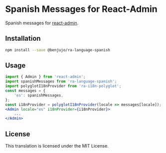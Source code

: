 # Spanish Messages for React-Admin

Spanish messages for [react-admin](https://github.com/marmelab/react-admin).

## Installation

```sh
npm install --save @benjujo/ra-language-spanish
```

## Usage

```jsx
import { Admin } from 'react-admin';
import spanishMessages from 'ra-language-spanish';
import polyglotI18nProvider from 'ra-i18n-polyglot';
const messages = {
    'es': spanishMessages,
};
const i18nProvider = polyglotI18nProvider(locale => messages[locale]);
<Admin locale="es" i18nProvider={i18nProvider}>
    ...
</Admin>
```

## License

This translation is licensed under the MIT License.
